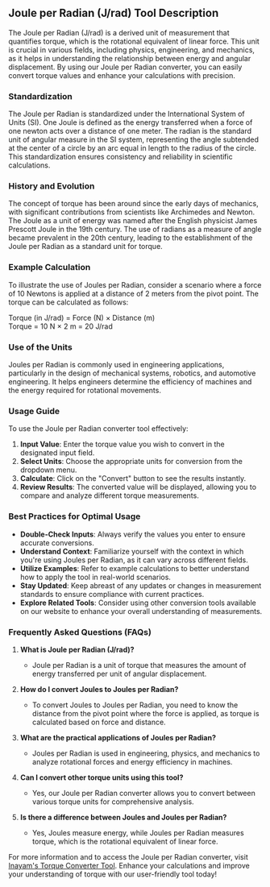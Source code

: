 ## Joule per Radian (J/rad) Tool Description

The Joule per Radian (J/rad) is a derived unit of measurement that quantifies torque, which is the rotational equivalent of linear force. This unit is crucial in various fields, including physics, engineering, and mechanics, as it helps in understanding the relationship between energy and angular displacement. By using our Joule per Radian converter, you can easily convert torque values and enhance your calculations with precision.

### Standardization

The Joule per Radian is standardized under the International System of Units (SI). One Joule is defined as the energy transferred when a force of one newton acts over a distance of one meter. The radian is the standard unit of angular measure in the SI system, representing the angle subtended at the center of a circle by an arc equal in length to the radius of the circle. This standardization ensures consistency and reliability in scientific calculations.

### History and Evolution

The concept of torque has been around since the early days of mechanics, with significant contributions from scientists like Archimedes and Newton. The Joule as a unit of energy was named after the English physicist James Prescott Joule in the 19th century. The use of radians as a measure of angle became prevalent in the 20th century, leading to the establishment of the Joule per Radian as a standard unit for torque.

### Example Calculation

To illustrate the use of Joules per Radian, consider a scenario where a force of 10 Newtons is applied at a distance of 2 meters from the pivot point. The torque can be calculated as follows:

Torque (in J/rad) = Force (N) × Distance (m)  
Torque = 10 N × 2 m = 20 J/rad

### Use of the Units

Joules per Radian is commonly used in engineering applications, particularly in the design of mechanical systems, robotics, and automotive engineering. It helps engineers determine the efficiency of machines and the energy required for rotational movements.

### Usage Guide

To use the Joule per Radian converter tool effectively:

1. **Input Value**: Enter the torque value you wish to convert in the designated input field.
2. **Select Units**: Choose the appropriate units for conversion from the dropdown menu.
3. **Calculate**: Click on the "Convert" button to see the results instantly.
4. **Review Results**: The converted value will be displayed, allowing you to compare and analyze different torque measurements.

### Best Practices for Optimal Usage

- **Double-Check Inputs**: Always verify the values you enter to ensure accurate conversions.
- **Understand Context**: Familiarize yourself with the context in which you're using Joules per Radian, as it can vary across different fields.
- **Utilize Examples**: Refer to example calculations to better understand how to apply the tool in real-world scenarios.
- **Stay Updated**: Keep abreast of any updates or changes in measurement standards to ensure compliance with current practices.
- **Explore Related Tools**: Consider using other conversion tools available on our website to enhance your overall understanding of measurements.

### Frequently Asked Questions (FAQs)

1. **What is Joule per Radian (J/rad)?**
   - Joule per Radian is a unit of torque that measures the amount of energy transferred per unit of angular displacement.

2. **How do I convert Joules to Joules per Radian?**
   - To convert Joules to Joules per Radian, you need to know the distance from the pivot point where the force is applied, as torque is calculated based on force and distance.

3. **What are the practical applications of Joules per Radian?**
   - Joules per Radian is used in engineering, physics, and mechanics to analyze rotational forces and energy efficiency in machines.

4. **Can I convert other torque units using this tool?**
   - Yes, our Joule per Radian converter allows you to convert between various torque units for comprehensive analysis.

5. **Is there a difference between Joules and Joules per Radian?**
   - Yes, Joules measure energy, while Joules per Radian measures torque, which is the rotational equivalent of linear force.

For more information and to access the Joule per Radian converter, visit [Inayam's Torque Converter Tool](https://www.inayam.co/unit-converter/torque). Enhance your calculations and improve your understanding of torque with our user-friendly tool today!